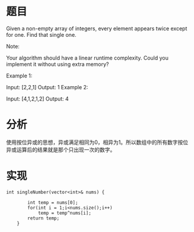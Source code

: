 # 题目
Given a non-empty array of integers, every element appears twice except for one. Find that single one.

Note:

Your algorithm should have a linear runtime complexity. Could you implement it without using extra memory?

Example 1:

Input: [2,2,1]
Output: 1
Example 2:

Input: [4,1,2,1,2]
Output: 4
# 分析
使用按位异或的思想，异或满足相同为0，相异为1。所以数组中的所有数字按位异或运算后的结果就是那个只出现一次的数字。

# 实现
```
int singleNumber(vector<int>& nums) {
        
        int temp = nums[0];
        for(int i = 1;i<nums.size();i++)
            temp = temp^nums[i];
        return temp;
    }
```